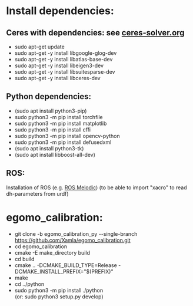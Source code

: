 Install dependencies:
=====================

Ceres with dependencies: see [ceres-solver.org](http://ceres-solver.org)
------------------------
* sudo apt-get update
* sudo apt-get -y install libgoogle-glog-dev
* sudo apt-get -y install libatlas-base-dev
* sudo apt-get -y install libeigen3-dev
* sudo apt-get -y install libsuitesparse-dev
* sudo apt-get -y install libceres-dev

Python dependencies:
--------------------
* (sudo apt install python3-pip)
* sudo python3 -m pip install torchfile
* sudo python3 -m pip install matplotlib
* sudo python3 -m pip install cffi
* sudo python3 -m pip install opencv-python
* sudo python3 -m pip install defusedxml
* (sudo apt install python3-tk)
* (sudo apt install libboost-all-dev)

ROS:
----
Installation of ROS (e.g. [ROS Melodic](http://wiki.ros.org/melodic/Installation/Ubuntu))
(to be able to import "xacro" to read dh-parameters from urdf)

egomo_calibration:
==================
* git clone -b egomo_calibration_py --single-branch https://github.com/Xamla/egomo_calibration.git
* cd egomo_calibration
* cmake -E make_directory build
* cd build
* cmake .. -DCMAKE_BUILD_TYPE=Release -DCMAKE_INSTALL_PREFIX="$(PREFIX)"
* make
* cd ../python
* sudo python3 -m pip install ./python <br />
  (or: sudo python3 setup.py develop)
  
